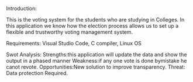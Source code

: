 Introduction:

This is the voting system for the students who are studying in Colleges. In this application we  know how  the election process allows us to set up a flexible and trustworthy voting management  system.


Requirements:
Visual Studio Code, C compiler, Linux OS


Swot Analysis:
Strengths:this application will update the data and show the output in a phased manner
Weakness:if any one vote is done bymistake he canot revote.
Opportunities:New solution to improve transparency.
Threat: Data protection Required.